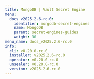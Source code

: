 ```yaml
---
title: MongoDB | Vault Secret Engine
menu:
  docs_v2025.2.6-rc.0:
    identifier: mongodb-secret-engines
    name: MongoDB
    parent: secret-engines-guides
    weight: 30
menu_name: docs_v2025.2.6-rc.0
info:
  cli: v0.20.0-rc.0
  installer: v2025.2.6-rc.0
  operator: v0.20.0-rc.0
  unsealer: v0.20.0-rc.0
  version: v2025.2.6-rc.0
---
```


